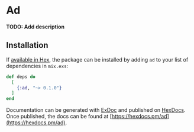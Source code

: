 # Ad

**TODO: Add description**

## Installation

If [available in Hex](https://hex.pm/docs/publish), the package can be installed
by adding `ad` to your list of dependencies in `mix.exs`:

```elixir
def deps do
  [
    {:ad, "~> 0.1.0"}
  ]
end
```

Documentation can be generated with [ExDoc](https://github.com/elixir-lang/ex_doc)
and published on [HexDocs](https://hexdocs.pm). Once published, the docs can
be found at [https://hexdocs.pm/ad](https://hexdocs.pm/ad).

